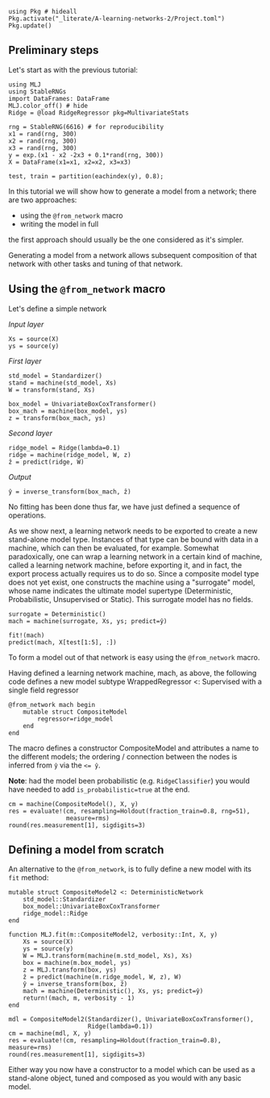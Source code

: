 <!--This file was generated, do not modify it.-->
```julia:ex1
using Pkg # hideall
Pkg.activate("_literate/A-learning-networks-2/Project.toml")
Pkg.update()
```

## Preliminary steps

Let's start as with the previous tutorial:

```julia:ex2
using MLJ
using StableRNGs
import DataFrames: DataFrame
MLJ.color_off() # hide
Ridge = @load RidgeRegressor pkg=MultivariateStats

rng = StableRNG(6616) # for reproducibility
x1 = rand(rng, 300)
x2 = rand(rng, 300)
x3 = rand(rng, 300)
y = exp.(x1 - x2 -2x3 + 0.1*rand(rng, 300))
X = DataFrame(x1=x1, x2=x2, x3=x3)

test, train = partition(eachindex(y), 0.8);
```

In this tutorial we will show how to generate a model from a network; there are two approaches:
* using the `@from_network` macro
* writing the model in full

the first approach should usually be the one considered as it's simpler.

Generating a model from a network allows subsequent composition of that network with other tasks and tuning of that network.

## Using the `@from_network` macro

Let's define a simple network

_Input layer_

```julia:ex3
Xs = source(X)
ys = source(y)
```

_First layer_

```julia:ex4
std_model = Standardizer()
stand = machine(std_model, Xs)
W = transform(stand, Xs)

box_model = UnivariateBoxCoxTransformer()
box_mach = machine(box_model, ys)
z = transform(box_mach, ys)
```

_Second layer_

```julia:ex5
ridge_model = Ridge(lambda=0.1)
ridge = machine(ridge_model, W, z)
ẑ = predict(ridge, W)
```

_Output_

```julia:ex6
ŷ = inverse_transform(box_mach, ẑ)
```

No fitting has been done thus far, we have just defined a sequence of operations.

As we show next, a learning network needs to be exported to create a new stand-alone model type. Instances of that type can be bound with data in a machine, which can then be evaluated, for example. Somewhat paradoxically, one can wrap a learning network in a certain kind of machine, called a learning network machine, before exporting it, and in fact, the export process actually requires us to do so. Since a composite model type does not yet exist, one constructs the machine using a "surrogate" model, whose name indicates the ultimate model supertype (Deterministic, Probabilistic, Unsupervised or Static). This surrogate model has no fields.

```julia:ex7
surrogate = Deterministic()
mach = machine(surrogate, Xs, ys; predict=ŷ)

fit!(mach)
predict(mach, X[test[1:5], :])
```

To form a model out of that network is easy using the `@from_network` macro.

Having defined a learning network machine, mach, as above, the following code defines a new model subtype WrappedRegressor <: Supervised with a single field regressor

```julia:ex8
@from_network mach begin
    mutable struct CompositeModel
        regressor=ridge_model
    end
end
```

The macro defines a constructor CompositeModel and attributes a name to the
different models; the ordering / connection between the nodes is inferred
from `ŷ` via the `<= ŷ`.

**Note**: had the model been probabilistic (e.g. `RidgeClassifier`) you would have needed to add `is_probabilistic=true` at the end.

```julia:ex9
cm = machine(CompositeModel(), X, y)
res = evaluate!(cm, resampling=Holdout(fraction_train=0.8, rng=51),
                measure=rms)
round(res.measurement[1], sigdigits=3)
```

## Defining a model from scratch

An alternative to the `@from_network`, is to fully define a new model with its `fit` method:

```julia:ex10
mutable struct CompositeModel2 <: DeterministicNetwork
    std_model::Standardizer
    box_model::UnivariateBoxCoxTransformer
    ridge_model::Ridge
end

function MLJ.fit(m::CompositeModel2, verbosity::Int, X, y)
    Xs = source(X)
    ys = source(y)
    W = MLJ.transform(machine(m.std_model, Xs), Xs)
    box = machine(m.box_model, ys)
    z = MLJ.transform(box, ys)
    ẑ = predict(machine(m.ridge_model, W, z), W)
    ŷ = inverse_transform(box, ẑ)
    mach = machine(Deterministic(), Xs, ys; predict=ŷ)
    return!(mach, m, verbosity - 1)
end

mdl = CompositeModel2(Standardizer(), UnivariateBoxCoxTransformer(),
                      Ridge(lambda=0.1))
cm = machine(mdl, X, y)
res = evaluate!(cm, resampling=Holdout(fraction_train=0.8), measure=rms)
round(res.measurement[1], sigdigits=3)
```

Either way you now have a constructor to a  model which can be used as a stand-alone object, tuned and composed as you would with any basic model.

